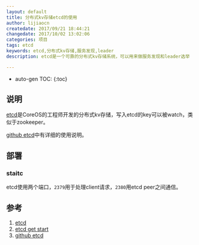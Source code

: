 ```yaml
---
layout: default
title: 分布式kv存储etcd的使用
author: lijiaocn
createdate: 2017/09/21 18:44:21
changedate: 2017/10/02 13:02:06
categories: 项目
tags: etcd
keywords: etcd,分布式kv存储,服务发现,leader
description: etcd是一个可靠的分布式kv存储系统，可以用来做服务发现和leader选举

---
```


* auto-gen TOC:
{:toc}

## 说明

[etcd][1]是CoreOS的工程师开发的分布式kv存储，写入etcd的key可以被watch，类似于zookeeper。

[github etcd][3]中有详细的使用说明。

## 部署

### staitc
etcd使用两个端口，`2379`用于处理client请求，`2380`用etcd peer之间通信。



## 参考

1. [etcd][1]
2. [etcd get start][2]
3. [github etcd][3]

[1]: https://coreos.com/etcd/  "etcd" 
[2]: https://coreos.com/etcd/docs/latest/getting-started-with-etcd.html  "etcd get start" 
[3]: https://github.com/coreos/etcd/ "github etcd"
